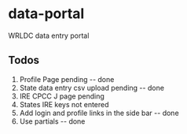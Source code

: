 
# data-portal
WRLDC data entry portal

## Todos
1. Profile Page pending -- done
2. State data entry csv upload pending -- done
3. IRE CPCC J page pending
4. States IRE keys not entered
5. Add login and profile links in the side bar -- done
6. Use partials -- done
